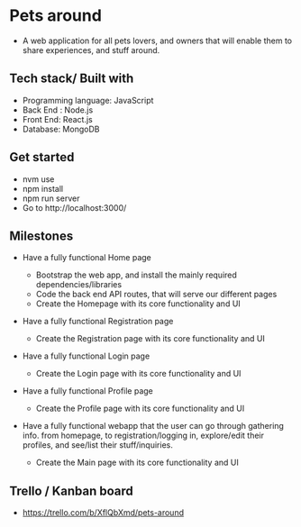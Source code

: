 # Pets around

- A web application for all pets lovers, and owners that will enable them to share experiences, and stuff around.

## Tech stack/ Built with

- Programming language: JavaScript
- Back End : Node.js
- Front End: React.js
- Database: MongoDB

## Get started
- nvm use
- npm install
- npm run server
- Go to http://localhost:3000/

## Milestones

- Have a fully functional Home page

  - Bootstrap the web app, and install the mainly required dependencies/libraries
  - Code the back end API routes, that will serve our different pages
  - Create the Homepage with its core functionality and UI

- Have a fully functional Registration page

  - Create the Registration page with its core functionality and UI

- Have a fully functional Login page

  - Create the Login page with its core functionality and UI

- Have a fully functional Profile page

  - Create the Profile page with its core functionality and UI

- Have a fully functional webapp that the user can go through gathering info. from homepage, to registration/logging in, explore/edit their profiles, and see/list their stuff/inquiries.

  - Create the Main page with its core functionality and UI

## Trello / Kanban board

- https://trello.com/b/XflQbXmd/pets-around

